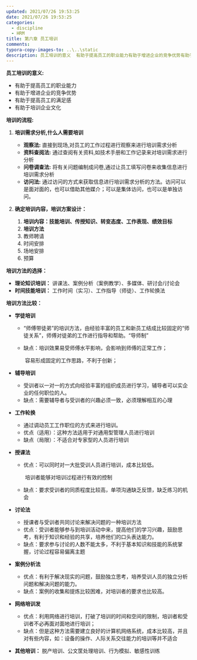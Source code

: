 ```yaml
---
updated: 2021/07/26 19:53:25
date: 2021/07/26 19:53:25
categories: 
  - discipline
  - HRM
title: 第六章 员工培训
comments: 
typora-copy-images-to: ..\..\static
description: 员工培训的意义  有助于提高员工的职业能力有助于增进企业的竞争优势有助于提高员工的满足感有助于培训企业文化培训的流程 培训需求分析,什么人需要培训观察法  直接到现场,对员工的工作过程进行观察来进行培训需求分析资料查阅法  通过查阅有关资料,如技术手册和工作记录来对培训需求进行分析
---
```


**员工培训的意义:** 

- 有助于提高员工的职业能力
- 有助于增进企业的竞争优势
- 有助于提高员工的满足感
- 有助于培训企业文化

**培训的流程:**

1. **培训需求分析,什么人需要培训**
   - **观察法:** 直接到现场,对员工的工作过程进行观察来进行培训需求分析
   - **资料查阅法:** 通过查阅有关资料,如技术手册和工作记录来对培训需求进行分析
   - **问卷调查法:** 将有关问题编制成问卷,通过让员工填写问卷来收集信息进行培训需求分析
   - **访问法:** 通过访问的方式来获取信息进行培训需求分析的方法。访问可以是面对面的，也可以借助其他媒介；可以是集体访问，也可以是单独访问。

2. **确定培训内容，培训方案设计：**
   1. **培训内容：技能培训、传授知识、转变态度、工作表现、绩效目标**
   2. **培训方法**
   3. 教师聘请
   4. 时间安排
   5. 场地安排
   6. 预算

**培训方法的选择：**

- **理论知识培训：** 讲课法、案例分析（案例教学）、多媒体、研讨会/讨论会
- **时间技能培训：** 工作时间（实习）、工作指导（师徒）、工作轮换法

**培训方法比较：**

- **学徒培训**

  - “师傅带徒弟”的培训方法，由经验丰富的员工和新员工结成比较固定的“师徒关系”，师傅对徒弟的工作进行指导和帮助。“导师制”

  - 缺点：培训效果易受师傅水平影响，会影响到师傅的正常工作；

    ​				容易形成固定的工作思路，不利于创新；

- **辅导培训**

  - 受训者以一对一的方式向经验丰富的组织成员进行学习，辅导者可以实企业的任何职位的人。
  - 缺点：需要辅导者与受训者的兴趣必须一致，必须理解相互的心理

- **工作轮换**

  - 通过调动员工工作职位的方式来进行培训。
  - 优点（适用）：这种方法适用于对通用型管理人员进行培训
  - 缺点（局限）：不适合对专家型的人员进行培训

- **授课法**

  - 优点：可以同时对一大批受训人员进行培训，成本比较低。

    ​				培训者能够对培训过程进行有效的控制

  - 缺点：要求受训者的同质程度比较高，单项沟通缺乏反馈，缺乏练习的机会

- **讨论法**

  - 授课者与受训者共同讨论来解决问题的一种培训方法
  - 优点：受训者能够参与到培训活动中来，提高他们的学习兴趣，鼓励思考，有利于知识和经验的共享，培养他们的口头表达能力。
  - 缺点：要求参与讨论的人数不能太多，不利于基本知识和技能的系统掌握，讨论过程容易偏离主题

- **案例分析法**

  - 优点：有利于解决现实的问题，鼓励独立思考，培养受训人员的独立分析问题和解决问题的能力。
  - 缺点：案例的收集和提炼比较困难，对培训者的要求也比较高。

- **网络培训发**

  - 优点：利用网络进行培训，打破了培训的时间和空间的限制，培训者和受训者不必再面对面地进行培训；
  - 缺点：但是这种方法需要建立良好的计算机网络系统，成本比较高，并且对有些内容，如：设备的操作、人际关系交往能力的培训等并不适合

- **其他培训：** 脱产培训、公文筐处理培训、行为模拟、敏感性训练



